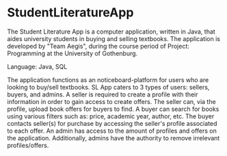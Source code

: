 # StudentLiteratureApp
The Student Literature App is a computer application, written in Java, that aides university students in buying and selling textbooks. The application is developed by "Team Aegis", during the course period of Project: Programming at the University of Gothenburg. 

Language: Java, SQL  

The application functions as an noticeboard-platform for users who are looking to buy/sell textbooks. SL App caters to 3 types of users: sellers, buyers, and admins. A seller is required to create a profile with their information in order to gain access to create offers. The seller can, via the profile, upload book offers for buyers to find. A buyer can search for books using various filters such as: price, academic year, author, etc. The buyer contacts seller(s) for purchase by accessing the seller's profile associated to each offer. An admin has access to the amount of profiles and offers on the application. Additionally, admins have the authority to remove irrelevant profiles/offers. 
